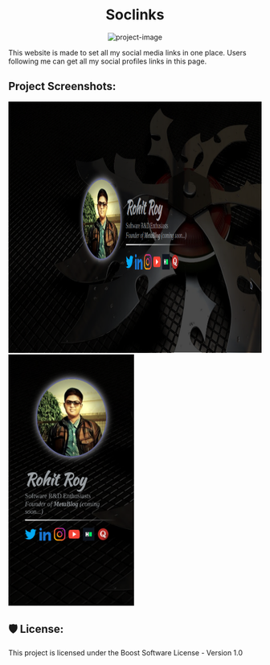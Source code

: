 <h1 align="center" id="title">Soclinks</h1>

<p align="center"><img src="https://socialify.git.ci/DeRoyace/Soclinks/image?description=1&amp;font=Source%20Code%20Pro&amp;forks=1&amp;issues=1&amp;language=1&amp;name=1&amp;owner=1&amp;pattern=Charlie%20Brown&amp;pulls=1&amp;stargazers=1&amp;theme=Dark" alt="project-image"></p>

<p id="description">This website is made to set all my social media links in one place. Users following me can get all my social profiles links in this page.</p>

<h2>Project Screenshots:</h2>

<img src="https://github.com/DeRoyace/Soclinks/blob/master/images/Soclinks.png?raw=true" alt="project-screenshot" width="`1000" height="500/">
<br>
<img src="https://github.com/DeRoyace/Soclinks/blob/master/images/soclinks-mobile.png?raw=true" alt="project-screenshot" width="250" height="500/">

<h2>🛡️ License:</h2>

This project is licensed under the Boost Software License - Version 1.0

